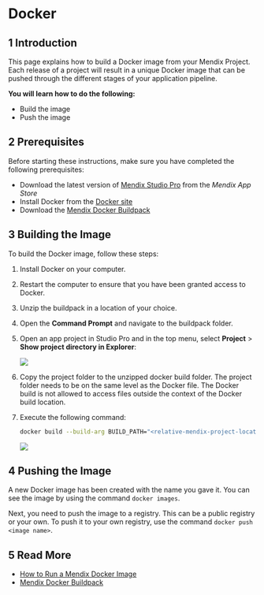 # Docker

## 1 Introduction

This page explains how to build a Docker image from your Mendix Project. Each release of a project will result in a unique Docker image that can be pushed through the different stages of your application pipeline.

**You will learn how to do the following:**

* Build the image
* Push the image

## 2 Prerequisites

Before starting these instructions, make sure you have completed the following prerequisites:

* Download the latest version of [Mendix Studio Pro](https://appstore.home.mendix.com/link/modelers/) from the *Mendix App Store*
* Install Docker from the [Docker site](https://docs.docker.com/engine/installation/)
* Download the [Mendix Docker Buildpack](https://github.com/mendix/docker-mendix-buildpack)

## 3 Building the Image

To build the Docker image, follow these steps:

1. Install Docker on your computer.
2. Restart the computer to ensure that you have been granted access to Docker.
3. Unzip the buildpack in a location of your choice.
4. Open the **Command Prompt** and navigate to the buildpack folder. 
5. Open an app project in Studio Pro and in the top menu, select **Project** > **Show project directory in Explorer**:

    ![](attachments/docker-deploy/create-deployment-package.png)

6. Copy the project folder to the unzipped docker build folder. The project folder needs to be on the same level as the Docker file. The Docker build is not allowed to access files outside the context of the Docker build location.
7.  Execute the following command:

    ```bash
    docker build --build-arg BUILD_PATH="<relative-mendix-project-location>" -t <image name>
    ```

    ![](attachments/docker-deploy/build-image.png)

## 4 Pushing the Image

A new Docker image has been created with the name you gave it. You can see the image by using the command `docker images`.

Next, you need to push the image to a registry. This can be a public registry or your own. To push it to your own registry, use the command `docker push <image name>`.

## 5 Read More

* [How to Run a Mendix Docker Image](run-mendix-docker-image)
* [Mendix Docker Buildpack](https://github.com/mendix/docker-mendix-buildpack)
